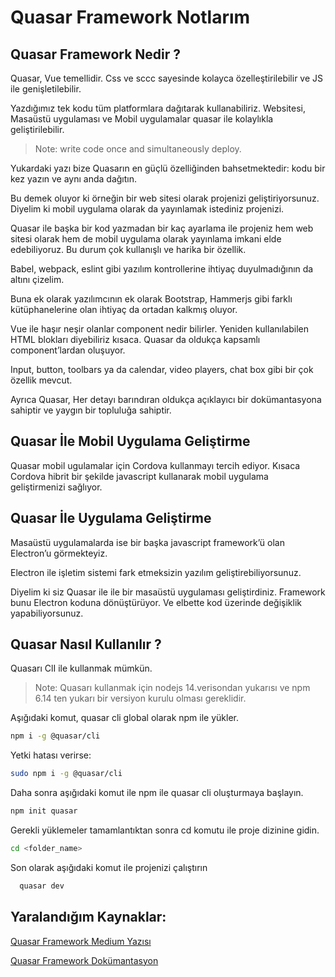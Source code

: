 # Quasar Framework Notlarım

## Quasar Framework Nedir ?

Quasar, Vue temellidir. Css ve sccc sayesinde kolayca özelleştirilebilir ve JS ile genişletilebilir.

Yazdığımız tek kodu tüm platformlara dağıtarak kullanabiliriz. Websitesi, Masaüstü uygulaması ve Mobil uygulamalar quasar ile kolaylıkla geliştirilebilir.

> Note: write code once and simultaneously deploy.

Yukardaki yazı bize Quasarın en güçlü özelliğinden bahsetmektedir: kodu bir kez yazın ve aynı anda dağıtın.

Bu demek oluyor ki örneğin bir web sitesi olarak projenizi geliştiriyorsunuz. Diyelim ki mobil uygulama olarak da yayınlamak istediniz projenizi.

Quasar ile başka bir kod yazmadan bir kaç ayarlama ile projeniz hem web sitesi olarak hem de mobil uygulama olarak yayınlama imkani elde edebiliyoruz. Bu durum çok kullanışlı ve harika bir özellik.

Babel, webpack, eslint gibi yazılım kontrollerine ihtiyaç duyulmadığının da altını çizelim.

Buna ek olarak yazılımcının ek olarak Bootstrap, Hammerjs gibi farklı kütüphanelerine olan ihtiyaç da ortadan kalkmış oluyor.

Vue ile haşır neşir olanlar component nedir bilirler. Yeniden kullanılabilen HTML blokları diyebiliriz kısaca. Quasar da oldukça kapsamlı component’lardan oluşuyor.

Input, button, toolbars ya da calendar, video players, chat box gibi bir çok özellik mevcut.

Ayrıca Quasar, Her detayı barındıran oldukça açıklayıcı bir dokümantasyona sahiptir ve yaygın bir topluluğa sahiptir.

## Quasar İle Mobil Uygulama Geliştirme

Quasar mobil ugulamalar için Cordova kullanmayı tercih ediyor. Kısaca Cordova hibrit bir şekilde javascript kullanarak mobil uygulama geliştirmenizi sağlıyor.

## Quasar İle Uygulama Geliştirme

Masaüstü uygulamalarda ise bir başka javascript framework’ü olan Electron’u görmekteyiz.

Electron ile işletim sistemi fark etmeksizin yazılım geliştirebiliyorsunuz.

Diyelim ki siz Quasar ile ile bir masaüstü uygulaması geliştirdiniz. Framework bunu Electron koduna dönüştürüyor. Ve elbette kod üzerinde değişiklik yapabiliyorsunuz.

## Quasar Nasıl Kullanılır ?

Quasarı ClI ile kullanmak mümkün.

> Note: Quasarı kullanmak için nodejs 14.verisondan yukarısı ve npm 6.14 ten yukarı bir versiyon kurulu olması gereklidir.

Aşığıdaki komut, quasar cli global olarak npm ile yükler.

```bash
npm i -g @quasar/cli
```

Yetki hatası verirse:

```bash
sudo npm i -g @quasar/cli
```

Daha sonra aşığıdaki komut ile npm ile quasar cli oluşturmaya başlayın.

```bash
npm init quasar
```

Gerekli yüklemeler tamamlantıktan sonra cd komutu ile proje dizinine gidin.

```bash
cd <folder_name>
```

Son olarak aşığıdaki komut ile projenizi çalıştırın

```bash
  quasar dev
```

## Yaralandığım Kaynaklar:

[Quasar Framework Medium Yazısı](https://yagmurmutluer.medium.com/quasar-nedir-quasar-framework-ve-vue-js-4f89b1503fde)

[Quasar Framework Dokümantasyon](https://quasar.dev/docs)

